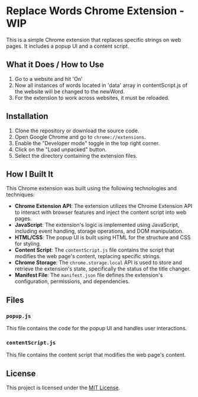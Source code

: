# Replace Words Chrome Extension - WIP

This is a simple Chrome extension that replaces specific strings on web pages. It includes a popup UI and a content script.

## What it Does / How to Use

1. Go to a website and hit 'On'
2. Now all instances of words located in 'data' array in contentScript.js of the website will be changed to the newWord.
3. For the extension to work across websites, it must be reloaded.

## Installation

1. Clone the repository or download the source code.
2. Open Google Chrome and go to `chrome://extensions`.
3. Enable the "Developer mode" toggle in the top right corner.
4. Click on the "Load unpacked" button.
5. Select the directory containing the extension files.

## How I Built It

This Chrome extension was built using the following technologies and techniques:

- **Chrome Extension API**: The extension utilizes the Chrome Extension API to interact with browser features and inject the content script into web pages.
- **JavaScript**: The extension's logic is implemented using JavaScript, including event handling, storage operations, and DOM manipulation.
- **HTML/CSS**: The popup UI is built using HTML for the structure and CSS for styling.
- **Content Script**: The `contentScript.js` file contains the script that modifies the web page's content, replacing specific strings.
- **Chrome Storage**: The `chrome.storage.local` API is used to store and retrieve the extension's state, specifically the status of the title changer.
- **Manifest File**: The `manifest.json` file defines the extension's configuration, permissions, and dependencies.

## Files

### `popup.js`

This file contains the code for the popup UI and handles user interactions.

### `contentScript.js`

This file contains the content script that modifies the web page's content.

## License

This project is licensed under the [MIT License](LICENSE).
